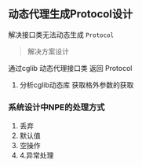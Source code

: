 ## 动态代理生成Protocol设计

解决接口类无法动态生成 ``Protocol`` 

> 解决方案设计

通过cglib 动态代理接口类 返回 Protocol

1. 分析cglib动态库 获取格外参数的获取









### 系统设计中NPE的处理方式

1. 丢弃
2. 默认值
3. 空操作
4. 4.异常处理